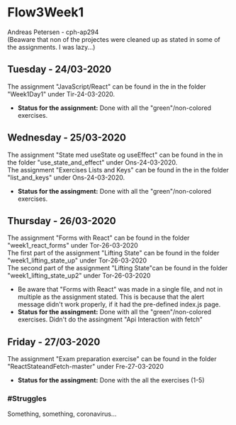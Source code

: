 # Flow3Week1
Andreas Petersen - cph-ap294 <br>
(Beaware that non of the projectes were cleaned up as stated in some of the assignments. I was lazy...)

## Tuesday - 24/03-2020
The assignment "JavaScript/React" can be found in the in the folder "Week1Day1" under Tir-24-03-2020.
- **Status for the assignment:** Done with all the "green"/non-colored exercises.

## Wednesday - 25/03-2020
The assignment "State med useState og useEffect" can be found in the in the folder "use_state_and_effect" under Ons-24-03-2020.<br>
The assignment "Exercises Lists and Keys" can be found in the in the folder "list_and_keys" under Ons-24-03-2020.
- **Status for the assingment:** Done with all the "green"/non-colored exercises.


## Thursday - 26/03-2020
The assignment "Forms with React" can be found in the folder "week1_react_forms" under Tor-26-03-2020<br>
The first part of the assignment "Lifting State" can be found in the folder "week1_lifting_state_up" under Tor-26-03-2020<br>
The second part of the assignment "Lifting State"can be found in the folder "week1_lifting_state_up2" under Tor-26-03-2020<br>
- Be aware that "Forms with React" was made in a single file, and not in multiple as the assignment stated. This is because that the alert message didn't work properly, if it had the pre-defined index.js page.
- **Status for the assingment:** Done with all the "green"/non-colored exercises. Didn't do the assingment "Api Interaction with fetch"

## Friday - 27/03-2020
The assignment "Exam preparation exercise" can be found in the folder "ReactStateandFetch-master" under Fre-27-03-2020<br>
- **Status for the assingment:** Done with the all the exercises (1-5)

### #Struggles
Something, something, coronavirus...
